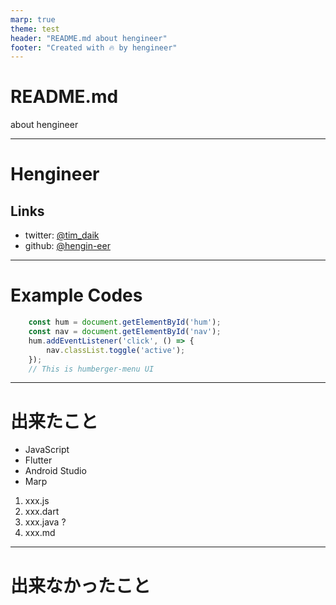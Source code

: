 ```yaml
---
marp: true
theme: test
header: "README.md about hengineer"
footer: "Created with 🔥 by hengineer"
---
```

<!-- 
class: title
 -->

# README.md

about hengineer

---
<!-- 
class: slides
 -->

# Hengineer

## Links

- twitter: [@tim_daik](https://twitter.com/tim_daik)
- github: [@hengin-eer](https://github.com/hengin-eer)

---
# Example Codes

```javascript
    const hum = document.getElementById('hum');
    const nav = document.getElementById('nav');
    hum.addEventListener('click', () => {
        nav.classList.toggle('active');
    });
    // This is humberger-menu UI
```
---
# 出来たこと

- JavaScript
- Flutter
- Android Studio
- Marp

1. xxx.js
2. xxx.dart
3. xxx.java ?
4. xxx.md
---
# 出来なかったこと